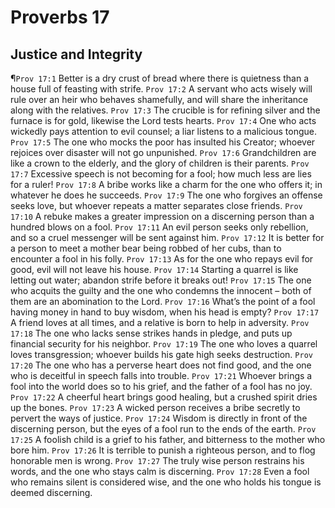 # Proverbs 17

## Justice and Integrity
¶`Prov 17:1` Better is a dry crust of bread where there is quietness than a house full of feasting with strife.
`Prov 17:2` A servant who acts wisely will rule over an heir who behaves shamefully, and will share the inheritance along with the relatives.
`Prov 17:3` The crucible is for refining silver and the furnace is for gold, likewise the Lord tests hearts.
`Prov 17:4` One who acts wickedly pays attention to evil counsel; a liar listens to a malicious tongue.
`Prov 17:5` The one who mocks the poor has insulted his Creator; whoever rejoices over disaster will not go unpunished.
`Prov 17:6` Grandchildren are like a crown to the elderly, and the glory of children is their parents.
`Prov 17:7` Excessive speech is not becoming for a fool; how much less are lies for a ruler!
`Prov 17:8` A bribe works like a charm for the one who offers it; in whatever he does he succeeds.
`Prov 17:9` The one who forgives an offense seeks love, but whoever repeats a matter separates close friends.
`Prov 17:10` A rebuke makes a greater impression on a discerning person than a hundred blows on a fool.
`Prov 17:11` An evil person seeks only rebellion, and so a cruel messenger will be sent against him.
`Prov 17:12` It is better for a person to meet a mother bear being robbed of her cubs, than to encounter a fool in his folly.
`Prov 17:13` As for the one who repays evil for good, evil will not leave his house.
`Prov 17:14` Starting a quarrel is like letting out water; abandon strife before it breaks out!
`Prov 17:15` The one who acquits the guilty and the one who condemns the innocent – both of them are an abomination to the Lord.
`Prov 17:16` What’s the point of a fool having money in hand to buy wisdom, when his head is empty?
`Prov 17:17` A friend loves at all times, and a relative is born to help in adversity.
`Prov 17:18` The one who lacks sense strikes hands in pledge, and puts up financial security for his neighbor.
`Prov 17:19` The one who loves a quarrel loves transgression; whoever builds his gate high seeks destruction.
`Prov 17:20` The one who has a perverse heart does not find good, and the one who is deceitful in speech falls into trouble.
`Prov 17:21` Whoever brings a fool into the world does so to his grief, and the father of a fool has no joy.
`Prov 17:22` A cheerful heart brings good healing, but a crushed spirit dries up the bones.
`Prov 17:23` A wicked person receives a bribe secretly to pervert the ways of justice.
`Prov 17:24` Wisdom is directly in front of the discerning person, but the eyes of a fool run to the ends of the earth.
`Prov 17:25` A foolish child is a grief to his father, and bitterness to the mother who bore him.
`Prov 17:26` It is terrible to punish a righteous person, and to flog honorable men is wrong.
`Prov 17:27` The truly wise person restrains his words, and the one who stays calm is discerning.
`Prov 17:28` Even a fool who remains silent is considered wise, and the one who holds his tongue is deemed discerning.

